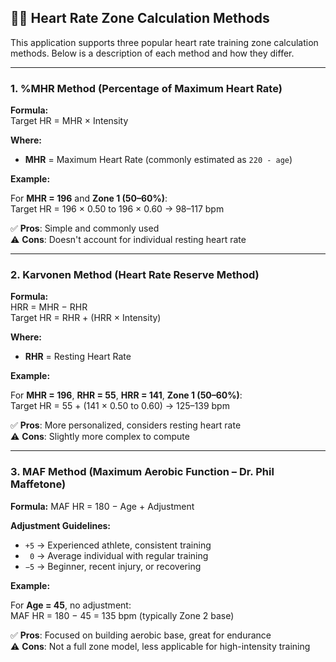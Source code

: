 ## 🏃‍♂️ Heart Rate Zone Calculation Methods

This application supports three popular heart rate training zone calculation methods. Below is a description of each method and how they differ.

---

### 1. %MHR Method (Percentage of Maximum Heart Rate)

**Formula:**  
Target HR = MHR × Intensity

**Where:**
- **MHR** = Maximum Heart Rate (commonly estimated as `220 - age`)

**Example:**

For **MHR = 196** and **Zone 1 (50–60%)**:  
Target HR = 196 × 0.50 to 196 × 0.60 → 98–117 bpm  

✅ **Pros**: Simple and commonly used  
⚠️ **Cons**: Doesn't account for individual resting heart rate

---

### 2. Karvonen Method (Heart Rate Reserve Method)

**Formula:**  
HRR = MHR − RHR  
Target HR = RHR + (HRR × Intensity)  

**Where:**
- **RHR** = Resting Heart Rate

**Example:**

For **MHR = 196**, **RHR = 55**, **HRR = 141**, **Zone 1 (50–60%)**:  
Target HR = 55 + (141 × 0.50 to 0.60) → 125–139 bpm  

✅ **Pros**: More personalized, considers resting heart rate  
⚠️ **Cons**: Slightly more complex to compute

---

### 3. MAF Method (Maximum Aerobic Function – Dr. Phil Maffetone)

**Formula:**
MAF HR = 180 − Age + Adjustment  

**Adjustment Guidelines:**
- `+5` → Experienced athlete, consistent training  
- ` 0` → Average individual with regular training  
- `−5` → Beginner, recent injury, or recovering

**Example:**

For **Age = 45**, no adjustment:  
MAF HR = 180 − 45 = 135 bpm (typically Zone 2 base)  

✅ **Pros**: Focused on building aerobic base, great for endurance  
⚠️ **Cons**: Not a full zone model, less applicable for high-intensity training
